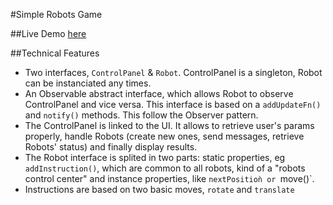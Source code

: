 #Simple Robots Game

##Live Demo
[here](http://tcamp.fr/test/robots/)

##Technical Features
  - Two interfaces, `ControlPanel` & `Robot`. ControlPanel is a singleton, Robot can be instanciated any times.
  - An Observable abstract interface, which allows Robot to observe ControlPanel and vice versa. This interface is based on
  a `addUpdateFn()`  and  `notify()` methods. This follow the Observer pattern.
  - The ControlPanel is linked to the UI. It allows to retrieve user's params properly, handle Robots (create new ones, send messages, retrieve Robots' status) and finally display results.
  - The Robot interface is splited in two parts: static properties, eg `addInstruction()`, which are common to all
  robots, kind of a "robots control center" and instance properties, like `nextPositioǹ or `move()`.
  - Instructions are based on two basic moves, `rotate` and `translate`
